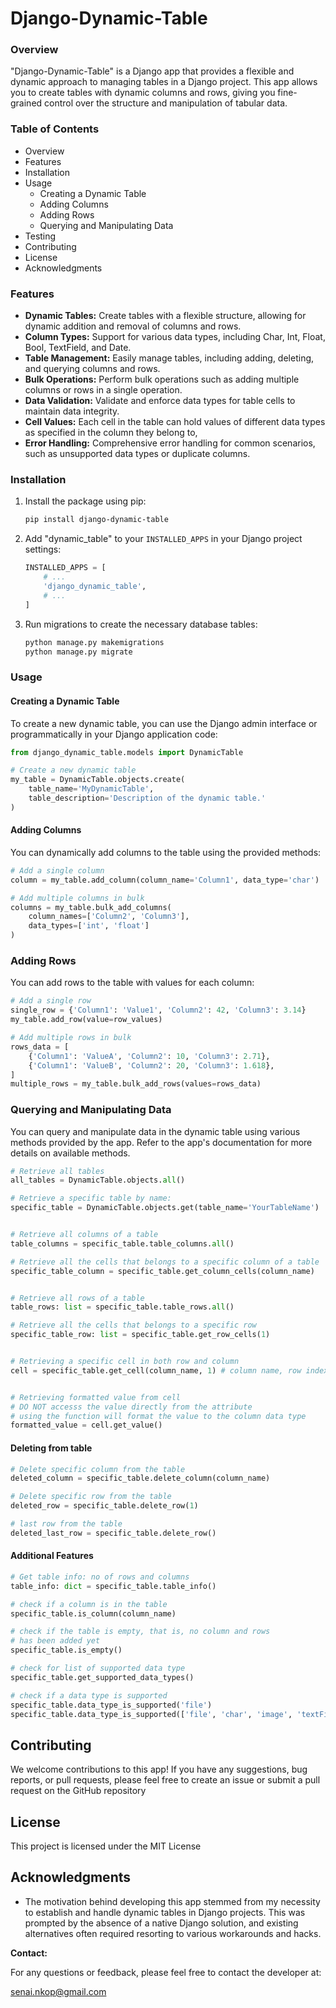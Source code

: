 # Django-Dynamic-Table



### Overview

"Django-Dynamic-Table" is a Django app that provides a flexible and dynamic approach to managing tables in a Django project. This app allows you to create tables with dynamic columns and rows, giving you fine-grained control over the structure and manipulation of tabular data.



### Table of Contents

- Overview
- Features
- Installation
- Usage
  - Creating a Dynamic Table
  - Adding Columns
  - Adding Rows
  - Querying and Manipulating Data
- Testing
- Contributing
- License
- Acknowledgments

### Features

- **Dynamic Tables:** Create tables with a flexible structure, allowing for dynamic addition and removal of columns and rows.
- **Column Types:** Support for various data types, including Char, Int, Float, Bool, TextField, and Date.
- **Table Management:** Easily manage tables, including adding, deleting, and querying columns and rows.
- **Bulk Operations:** Perform bulk operations such as adding multiple columns or rows in a single operation.
- **Data Validation:** Validate and enforce data types for table cells to maintain data integrity.
- **Cell Values:** Each cell in the table can hold values of different data types as specified in the column they belong to,
- **Error Handling:** Comprehensive error handling for common scenarios, such as unsupported data types or duplicate columns.



### Installation

1. Install the package using pip:

   ```bash
   pip install django-dynamic-table
   ```

2. Add "dynamic_table" to your `INSTALLED_APPS` in your Django project settings:

   ```python
   INSTALLED_APPS = [
       # ...
       'django_dynamic_table',
       # ...
   ]
   ```

3. Run migrations to create the necessary database tables:

   ```bash
   python manage.py makemigrations
   python manage.py migrate
   ```



### Usage

#### Creating a Dynamic Table

To create a new dynamic table, you can use the Django admin interface or programmatically in your Django application code:

```python
from django_dynamic_table.models import DynamicTable

# Create a new dynamic table
my_table = DynamicTable.objects.create(
    table_name='MyDynamicTable',
    table_description='Description of the dynamic table.'
)
```



#### Adding Columns

You can dynamically add columns to the table using the provided methods:

```python
# Add a single column
column = my_table.add_column(column_name='Column1', data_type='char')

# Add multiple columns in bulk
columns = my_table.bulk_add_columns(
    column_names=['Column2', 'Column3'],
    data_types=['int', 'float']
)
```

### Adding Rows

You can add rows to the table with values for each column:

```python
# Add a single row
single_row = {'Column1': 'Value1', 'Column2': 42, 'Column3': 3.14}
my_table.add_row(value=row_values)

# Add multiple rows in bulk
rows_data = [
    {'Column1': 'ValueA', 'Column2': 10, 'Column3': 2.71},
    {'Column1': 'ValueB', 'Column2': 20, 'Column3': 1.618},
]
multiple_rows = my_table.bulk_add_rows(values=rows_data)
```

### Querying and Manipulating Data

You can query and manipulate data in the dynamic table using various methods provided by the app. Refer to the app's documentation for more details on available methods.

```python
# Retrieve all tables
all_tables = DynamicTable.objects.all()

# Retrieve a specific table by name:
specific_table = DynamicTable.objects.get(table_name='YourTableName')


# Retrieve all columns of a table
table_columns = specific_table.table_columns.all()

# Retrieve all the cells that belongs to a specific column of a table
specific_table_column = specific_table.get_column_cells(column_name)


# Retrieve all rows of a table
table_rows: list = specific_table.table_rows.all()

# Retrieve all the cells that belongs to a specific row
specific_table_row: list = specific_table.get_row_cells(1) 


# Retrieving a specific cell in both row and column
cell = specific_table.get_cell(column_name, 1) # column name, row index


# Retrieving formatted value from cell
# DO NOT accesss the value directly from the attribute
# using the function will format the value to the column data type
formatted_value = cell.get_value()


```

#### **Deleting  from table**

```python
# Delete specific column from the table
deleted_column = specific_table.delete_column(column_name)

# Delete specific row from the table
deleted_row = specific_table.delete_row(1)

# last row from the table
deleted_last_row = specific_table.delete_row()
```



#### Additional Features

```python
# Get table info: no of rows and columns
table_info: dict = specific_table.table_info()

# check if a column is in the table
specific_table.is_column(column_name)

# check if the table is empty, that is, no column and rows 
# has been added yet
specific_table.is_empty()

# check for list of supported data type
specific_table.get_supported_data_types()

# check if a data type is supported
specific_table.data_type_is_supported('file')
specific_table.data_type_is_supported(['file', 'char', 'image', 'textField'])
```



## Contributing

We welcome contributions to this app! If you have any suggestions, bug reports, or pull requests, please feel free to create an issue or submit a pull request on the GitHub repository

## License

This project is licensed under the MIT License 

## Acknowledgments

- The motivation behind developing this app stemmed from my necessity to establish and handle dynamic tables in Django projects. This was prompted by the absence of a native Django solution, and existing alternatives often required resorting to various workarounds and hacks.



**Contact:**

For any questions or feedback, please feel free to contact the developer at:

senai.nkop@gmail.com
